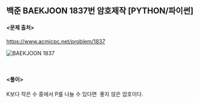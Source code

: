 ## 백준 BAEKJOON 1837번 암호제작 [PYTHON/파이썬]

#### <문제 출처><br>
https://www.acmicpc.net/problem/1837

![BAEKJOON 1837](https://blog.kakaocdn.net/dn/zXM0r/btszWGMCnoP/TKQJgpYGXNgg3iD0VP4hNk/img.png)

<br>

#### <풀이><br>

K보다 작은 수 중에서 P를 나눌 수 있다면  좋지 않은 암호이다.  